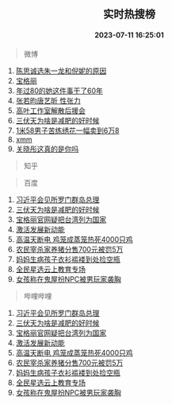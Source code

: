 <div align="center"><h2>实时热搜榜</h2><h4>2023-07-11 16:25:01</h4></div>

> 微博  

1. [陈思诚选朱一龙和倪妮的原因](https://s.weibo.com/weibo?q=%23%E9%99%88%E6%80%9D%E8%AF%9A%E9%80%89%E6%9C%B1%E4%B8%80%E9%BE%99%E5%92%8C%E5%80%AA%E5%A6%AE%E7%9A%84%E5%8E%9F%E5%9B%A0%23&t=31&band_rank=1&Refer=top)<br />
2. [宝格丽](https://s.weibo.com/weibo?q=%23%E5%AE%9D%E6%A0%BC%E4%B8%BD%23&t=31&band_rank=2&Refer=top)<br />
3. [年过80的她这件事干了60年](https://s.weibo.com/weibo?q=%23%E5%B9%B4%E8%BF%8780%E7%9A%84%E5%A5%B9%E8%BF%99%E4%BB%B6%E4%BA%8B%E5%B9%B2%E4%BA%8660%E5%B9%B4%23&t=31&band_rank=3&Refer=top)<br />
4. [张若昀唐艺昕 性张力](https://s.weibo.com/weibo?q=%23%E5%BC%A0%E8%8B%A5%E6%98%80%E5%94%90%E8%89%BA%E6%98%95%20%E6%80%A7%E5%BC%A0%E5%8A%9B%23&t=31&band_rank=4&Refer=top)<br />
5. [高叶工作室解散后援会](https://s.weibo.com/weibo?q=%23%E9%AB%98%E5%8F%B6%E5%B7%A5%E4%BD%9C%E5%AE%A4%E8%A7%A3%E6%95%A3%E5%90%8E%E6%8F%B4%E4%BC%9A%23&t=31&band_rank=5&Refer=top)<br />
6. [三伏天为啥是减肥的好时候](https://s.weibo.com/weibo?q=%23%E4%B8%89%E4%BC%8F%E5%A4%A9%E4%B8%BA%E5%95%A5%E6%98%AF%E5%87%8F%E8%82%A5%E7%9A%84%E5%A5%BD%E6%97%B6%E5%80%99%23&t=31&band_rank=6&Refer=top)<br />
7. [1米58男子苦练绣花一幅卖到6万8](https://s.weibo.com/weibo?q=%231%E7%B1%B358%E7%94%B7%E5%AD%90%E8%8B%A6%E7%BB%83%E7%BB%A3%E8%8A%B1%E4%B8%80%E5%B9%85%E5%8D%96%E5%88%B06%E4%B8%878%23&t=31&band_rank=7&Refer=top)<br />
8. [xmm](https://s.weibo.com/weibo?q=xmm&t=31&band_rank=8&Refer=top)<br />
9. [关晓彤这真的是你吗](https://s.weibo.com/weibo?q=%23%E5%85%B3%E6%99%93%E5%BD%A4%E8%BF%99%E7%9C%9F%E7%9A%84%E6%98%AF%E4%BD%A0%E5%90%97%23&t=31&band_rank=9&Refer=top)<br />

> 知乎  


> 百度  

1. [习近平会见所罗门群岛总理](https://www.baidu.com/s?wd=%E4%B9%A0%E8%BF%91%E5%B9%B3%E4%BC%9A%E8%A7%81%E6%89%80%E7%BD%97%E9%97%A8%E7%BE%A4%E5%B2%9B%E6%80%BB%E7%90%86&sa=fyb_news&rsv_dl=fyb_news)<br />
2. [三伏天为啥是减肥的好时候](https://www.baidu.com/s?wd=%E4%B8%89%E4%BC%8F%E5%A4%A9%E4%B8%BA%E5%95%A5%E6%98%AF%E5%87%8F%E8%82%A5%E7%9A%84%E5%A5%BD%E6%97%B6%E5%80%99&sa=fyb_news&rsv_dl=fyb_news)<br />
3. [宝格丽官网疑把台湾列为国家](https://www.baidu.com/s?wd=%E5%AE%9D%E6%A0%BC%E4%B8%BD%E5%AE%98%E7%BD%91%E7%96%91%E6%8A%8A%E5%8F%B0%E6%B9%BE%E5%88%97%E4%B8%BA%E5%9B%BD%E5%AE%B6&sa=fyb_news&rsv_dl=fyb_news)<br />
4. [激活发展新动能](https://www.baidu.com/s?wd=%E6%BF%80%E6%B4%BB%E5%8F%91%E5%B1%95%E6%96%B0%E5%8A%A8%E8%83%BD&sa=fyb_news&rsv_dl=fyb_news)<br />
5. [高温天断电 鸡笼成蒸笼热死4000只鸡](https://www.baidu.com/s?wd=%E9%AB%98%E6%B8%A9%E5%A4%A9%E6%96%AD%E7%94%B5+%E9%B8%A1%E7%AC%BC%E6%88%90%E8%92%B8%E7%AC%BC%E7%83%AD%E6%AD%BB4000%E5%8F%AA%E9%B8%A1&sa=fyb_news&rsv_dl=fyb_news)<br />
6. [农民宰杀家养猪分售700元被罚5万](https://www.baidu.com/s?wd=%E5%86%9C%E6%B0%91%E5%AE%B0%E6%9D%80%E5%AE%B6%E5%85%BB%E7%8C%AA%E5%88%86%E5%94%AE700%E5%85%83%E8%A2%AB%E7%BD%9A5%E4%B8%87&sa=fyb_news&rsv_dl=fyb_news)<br />
7. [妈妈生病孩子衣衫褴褛到处捡空瓶](https://www.baidu.com/s?wd=%E5%A6%88%E5%A6%88%E7%94%9F%E7%97%85%E5%AD%A9%E5%AD%90%E8%A1%A3%E8%A1%AB%E8%A4%B4%E8%A4%9B%E5%88%B0%E5%A4%84%E6%8D%A1%E7%A9%BA%E7%93%B6&sa=fyb_news&rsv_dl=fyb_news)<br />
8. [全民星选云上教育专场](https://www.baidu.com/s?wd=%E5%85%A8%E6%B0%91%E6%98%9F%E9%80%89&sa=fyb_news&rsv_dl=fyb_news)<br />
9. [女孩称在鬼屋扮NPC被男玩家袭胸](https://www.baidu.com/s?wd=%E5%A5%B3%E5%AD%A9%E7%A7%B0%E5%9C%A8%E9%AC%BC%E5%B1%8B%E6%89%AENPC%E8%A2%AB%E7%94%B7%E7%8E%A9%E5%AE%B6%E8%A2%AD%E8%83%B8&sa=fyb_news&rsv_dl=fyb_news)<br />

> 哔哩哔哩  

1. [习近平会见所罗门群岛总理](https://www.baidu.com/s?wd=%E4%B9%A0%E8%BF%91%E5%B9%B3%E4%BC%9A%E8%A7%81%E6%89%80%E7%BD%97%E9%97%A8%E7%BE%A4%E5%B2%9B%E6%80%BB%E7%90%86&sa=fyb_news&rsv_dl=fyb_news)<br />
2. [三伏天为啥是减肥的好时候](https://www.baidu.com/s?wd=%E4%B8%89%E4%BC%8F%E5%A4%A9%E4%B8%BA%E5%95%A5%E6%98%AF%E5%87%8F%E8%82%A5%E7%9A%84%E5%A5%BD%E6%97%B6%E5%80%99&sa=fyb_news&rsv_dl=fyb_news)<br />
3. [宝格丽官网疑把台湾列为国家](https://www.baidu.com/s?wd=%E5%AE%9D%E6%A0%BC%E4%B8%BD%E5%AE%98%E7%BD%91%E7%96%91%E6%8A%8A%E5%8F%B0%E6%B9%BE%E5%88%97%E4%B8%BA%E5%9B%BD%E5%AE%B6&sa=fyb_news&rsv_dl=fyb_news)<br />
4. [激活发展新动能](https://www.baidu.com/s?wd=%E6%BF%80%E6%B4%BB%E5%8F%91%E5%B1%95%E6%96%B0%E5%8A%A8%E8%83%BD&sa=fyb_news&rsv_dl=fyb_news)<br />
5. [高温天断电 鸡笼成蒸笼热死4000只鸡](https://www.baidu.com/s?wd=%E9%AB%98%E6%B8%A9%E5%A4%A9%E6%96%AD%E7%94%B5+%E9%B8%A1%E7%AC%BC%E6%88%90%E8%92%B8%E7%AC%BC%E7%83%AD%E6%AD%BB4000%E5%8F%AA%E9%B8%A1&sa=fyb_news&rsv_dl=fyb_news)<br />
6. [农民宰杀家养猪分售700元被罚5万](https://www.baidu.com/s?wd=%E5%86%9C%E6%B0%91%E5%AE%B0%E6%9D%80%E5%AE%B6%E5%85%BB%E7%8C%AA%E5%88%86%E5%94%AE700%E5%85%83%E8%A2%AB%E7%BD%9A5%E4%B8%87&sa=fyb_news&rsv_dl=fyb_news)<br />
7. [妈妈生病孩子衣衫褴褛到处捡空瓶](https://www.baidu.com/s?wd=%E5%A6%88%E5%A6%88%E7%94%9F%E7%97%85%E5%AD%A9%E5%AD%90%E8%A1%A3%E8%A1%AB%E8%A4%B4%E8%A4%9B%E5%88%B0%E5%A4%84%E6%8D%A1%E7%A9%BA%E7%93%B6&sa=fyb_news&rsv_dl=fyb_news)<br />
8. [全民星选云上教育专场](https://www.baidu.com/s?wd=%E5%85%A8%E6%B0%91%E6%98%9F%E9%80%89&sa=fyb_news&rsv_dl=fyb_news)<br />
9. [女孩称在鬼屋扮NPC被男玩家袭胸](https://www.baidu.com/s?wd=%E5%A5%B3%E5%AD%A9%E7%A7%B0%E5%9C%A8%E9%AC%BC%E5%B1%8B%E6%89%AENPC%E8%A2%AB%E7%94%B7%E7%8E%A9%E5%AE%B6%E8%A2%AD%E8%83%B8&sa=fyb_news&rsv_dl=fyb_news)<br />
